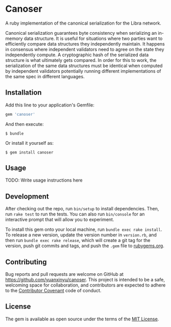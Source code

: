 # Canoser

A ruby implementation of the canonical serialization for the Libra network.

Canonical serialization guarantees byte consistency when serializing an in-memory
data structure. It is useful for situations where two parties want to efficiently compare
data structures they independently maintain. It happens in consensus where
independent validators need to agree on the state they independently compute. A cryptographic
hash of the serialized data structure is what ultimately gets compared. In order for
this to work, the serialization of the same data structures must be identical when computed
by independent validators potentially running different implementations
of the same spec in different languages.

## Installation

Add this line to your application's Gemfile:

```ruby
gem 'canoser'
```

And then execute:

    $ bundle

Or install it yourself as:

    $ gem install canoser

## Usage

TODO: Write usage instructions here

## Development

After checking out the repo, run `bin/setup` to install dependencies. Then, run `rake test` to run the tests. You can also run `bin/console` for an interactive prompt that will allow you to experiment.

To install this gem onto your local machine, run `bundle exec rake install`. To release a new version, update the version number in `version.rb`, and then run `bundle exec rake release`, which will create a git tag for the version, push git commits and tags, and push the `.gem` file to [rubygems.org](https://rubygems.org).

## Contributing

Bug reports and pull requests are welcome on GitHub at https://github.com/yuanxinyu/canoser. This project is intended to be a safe, welcoming space for collaboration, and contributors are expected to adhere to the [Contributor Covenant](http://contributor-covenant.org) code of conduct.

## License

The gem is available as open source under the terms of the [MIT License](https://opensource.org/licenses/MIT).

